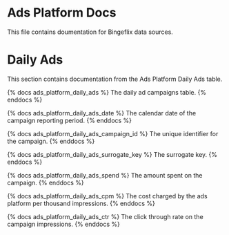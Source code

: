 # Ads Platform Docs
This file contains doumentation for Bingeflix data sources.

# Daily Ads
This section contains documentation from the Ads Platform Daily Ads table.

{% docs ads_platform_daily_ads %} The daily ad campaigns table. {% enddocs %}

{% docs ads_platform_daily_ads_date %} The calendar date of the campaign reporting period. {% enddocs %}

{% docs ads_platform_daily_ads_campaign_id %} The unique identifier for the campaign. {% enddocs %}

{% docs ads_platform_daily_ads_surrogate_key %} The surrogate key. {% enddocs %}

{% docs ads_platform_daily_ads_spend %} The amount spent on the campaign. {% enddocs %}

{% docs ads_platform_daily_ads_cpm %} The cost charged by the ads platform per thousand impressions. {% enddocs %}

{% docs ads_platform_daily_ads_ctr %} The click through rate on the campaign impressions. {% enddocs %}

